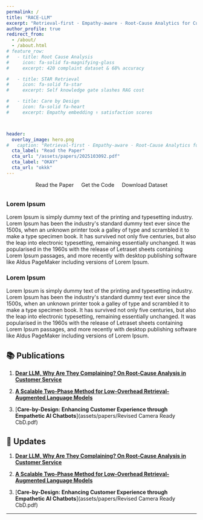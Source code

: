 ```yaml
---
permalink: /
title: "RACE-LLM"
excerpt: "Retrieval‑first · Empathy‑aware · Root‑Cause Analytics for Customer Care"
author_profile: true
redirect_from: 
  - /about/
  - /about.html
# feature_row:
#   - title: Root Cause Analysis
#     icon: fa-solid fa-magnifying-glass
#     excerpt: 420 complaint dataset & 68% accuracy

#   - title: STAR Retrieval
#     icon: fa-solid fa-star
#     excerpt: Self knowledge gate slashes RAG cost

#   - title: Care by Design
#     icon: fa-solid fa-heart
#     excerpt: Empathy embedding ↑ satisfaction scores



header:
  overlay_image: hero.png
#   caption: "Retrieval‑first · Empathy‑aware · Root‑Cause Analytics for Customer Care"
  cta_label: "Read the Paper"
  cta_url: "/assets/papers/2025103092.pdf"
  cta_label: "OKAY"
  cta_url: "okkk"
---
```



<div class="wow animate__fadeInUp" data-wow-delay="5s" class="hero-buttons" style=" display: flex; justify-content:center; padding-x:20px; align-items:center; margin-bottom: 2rem;">
  <a href="assets/papers/2025136575.pdf" style="text-decoration:none; margin:0 10px 0 10px; border-radius:20px;" class="btn btn--primary btn--large" >Read the Paper</a>
  <a href="https://github.com/sakibsh/race-llm" style="text-decoration:none; margin:0 10px 0 10px; border-radius:20px;" class="btn btn--primary btn--large" target="_blank" rel="noopener">Get the Code</a>
    <a href="https://huggingface.co/datasets/race-llm/complaints" style="text-decoration:none; border-radius:20px; margin: 0 10px 0 10px" class="btn btn--primary btn--large" target="_blank" rel="noopener">Download Dataset</a>
</div>




<!-- <div style="position: relative; text-align: center; color: white; margin-bottom: 2rem;">
  <img src="{{ site.baseurl }}/images/hero_img.jpg" alt="RACE-LLM Hero Banner" style="width: 100%; max-height: 400px; object-fit: cover; border-radius: 8px;">
  <div style="position: absolute; top: 50%; left: 50%; transform: translate(-50%, -50%); font-size: 2rem; font-weight: bold; background-color: rgba(0,0,0,0.5); padding: 1rem 2rem; border-radius: 8px;">
    Retrieval‑first · Empathy‑aware · Root‑Cause Analytics for Customer Care
  </div>
</div> -->
### Lorem Ipsum
Lorem Ipsum is simply dummy text of the printing and typesetting industry. Lorem Ipsum has been the industry's standard dummy text ever since the 1500s, when an unknown printer took a galley of type and scrambled it to make a type specimen book. It has survived not only five centuries, but also the leap into electronic typesetting, remaining essentially unchanged. It was popularised in the 1960s with the release of Letraset sheets containing Lorem Ipsum passages, and more recently with desktop publishing software like Aldus PageMaker including versions of Lorem Ipsum.

### Lorem Ipsum
Lorem Ipsum is simply dummy text of the printing and typesetting industry. Lorem Ipsum has been the industry's standard dummy text ever since the 1500s, when an unknown printer took a galley of type and scrambled it to make a type specimen book. It has survived not only five centuries, but also the leap into electronic typesetting, remaining essentially unchanged. It was popularised in the 1960s with the release of Letraset sheets containing Lorem Ipsum passages, and more recently with desktop publishing software like Aldus PageMaker including versions of Lorem Ipsum.

## 📚 Publications

1. [**Dear LLM, Why Are They Complaining? On Root‑Cause Analysis in Customer Service**](assets/papers/2025103092.pdf)

2. [**A Scalable Two-Phase Method for Low-Overhead Retrieval-Augmented Language Models**](assets/papers/2025136575.pdf)

3. [**Care-by-Design: Enhancing Customer Experience through Empathetic AI Chatbots**](assets/papers/Revised Camera Ready CbD.pdf)


## 📢 Updates

1. [**Dear LLM, Why Are They Complaining? On Root‑Cause Analysis in Customer Service**](assets/papers/2025103092.pdf)

2. [**A Scalable Two-Phase Method for Low-Overhead Retrieval-Augmented Language Models**](assets/papers/2025136575.pdf)

3. [**Care-by-Design: Enhancing Customer Experience through Empathetic AI Chatbots**](assets/papers/Revised Camera Ready CbD.pdf)

---
